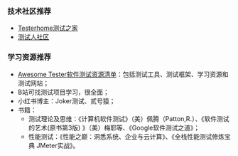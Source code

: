 ### 技术社区推荐
- [Testerhome测试之家](https://testerhome.com/)
- [测试人社区](https://ceshiren.com/)


### 学习资源推荐
- [Awesome Tester软件测试资源清单](https://github.com/GitDzreal93/awesome-tester)：包括测试工具、测试框架、学习资源和测试网站；
- B站可找测试项目学习，很全面；
- 小红书博主：Joker测试、贰号猿；
- 书籍：
   - 测试理论及思维：《计算机软件测试》（美）佩腾（Patton,R.）、《软件测试的艺术(原书第3版) 》（美）梅耶等、《Google软件测试之道》；
   - 性能测试：《性能之巅：洞悉系统、企业与云计算》、《全栈性能测试修炼宝典 JMeter实战》。